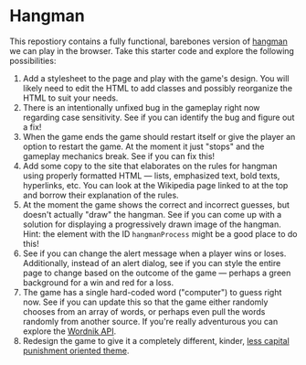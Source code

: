 # Hangman

This repostiory contains a fully functional, barebones version of [hangman](https://en.wikipedia.org/wiki/Hangman_(game)) we can play in the browser. Take this starter code and explore the following possibilities:

1. Add a stylesheet to the page and play with the game's design. You will likely need to edit the HTML to add classes and possibly reorganize the HTML to suit your needs.
2. There is an intentionally unfixed bug in the gameplay right now regarding case sensitivity. See if you can identify the bug and figure out a fix!
3. When the game ends the game should restart itself or give the player an option to restart the game. At the moment it just "stops" and the gameplay mechanics break. See if you can fix this!
4. Add some copy to the site that elaborates on the rules for hangman using properly formatted HTML — lists, emphasized text, bold texts, hyperlinks, etc. You can look at the Wikipedia page linked to at the top and borrow their explanation of the rules.
5. At the moment the game shows the correct and incorrect guesses, but doesn't actually "draw" the hangman. See if you can come up with a solution for displaying a progressively drawn image of the hangman. Hint: the element with the ID `hangmanProcess` might be a good place to do this!
6. See if you can change the alert message when a player wins or loses. Additionally, instead of an alert dialog, see if you can style the entire page to change based on the outcome of the game — perhaps a green background for a win and red for a loss.
7. The game has a single hard-coded word ("computer") to guess right now. See if you can update this so that the game either randomly chooses from an array of words, or perhaps even pull the words randomly from another source. If you're really adventurous you can explore the [Wordnik API](https://developer.wordnik.com/).
8. Redesign the game to give it a completely different, kinder, [less capital punishment oriented theme](https://george.mand.is/2018/03/a-more-politically-correct-version-of-hangman/). 